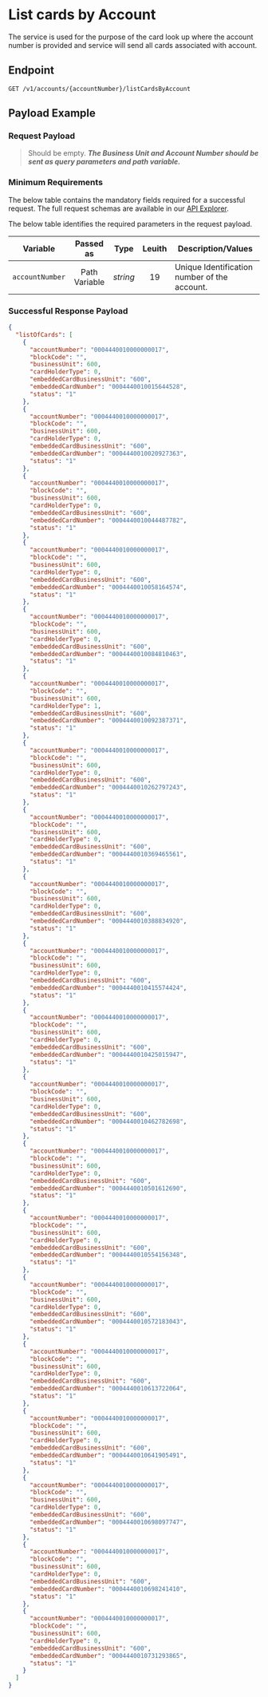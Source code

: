 # List cards by Account

The service is used for the purpose of the card look up where the account number is provided and service will send all cards associated with account.

## Endpoint

`GET /v1/accounts/{accountNumber}/listCardsByAccount`

## Payload Example

### Request Payload

> Should be empty.
***The Business Unit and Account Number should be sent as query parameters and path variable.***

### Minimum Requirements

The below table contains the mandatory fields required for a successful request. The full request schemas are available in our [API Explorer](../api/?type=get&path=/v1/accounts/{accountNumber}/listCardsByAccount).

The below table identifies the required parameters in the request payload.

| Variable | Passed as | Type | Leuith | Description/Values |
| -------- | :-------: | :--: | :------------: | ------------------ |
| `accountNumber` | Path Variable | *string* | 19 | Unique Identification number of the account.|

### Successful Response Payload

```json
{
  "listOfCards": [
    {
      "accountNumber": "0004440010000000017",
      "blockCode": "",
      "businessUnit": 600,
      "cardHolderType": 0,
      "embeddedCardBusinessUnit": "600",
      "embeddedCardNumber": "0004440010015644528",
      "status": "1"
    },
    {
      "accountNumber": "0004440010000000017",
      "blockCode": "",
      "businessUnit": 600,
      "cardHolderType": 0,
      "embeddedCardBusinessUnit": "600",
      "embeddedCardNumber": "0004440010020927363",
      "status": "1"
    },
    {
      "accountNumber": "0004440010000000017",
      "blockCode": "",
      "businessUnit": 600,
      "cardHolderType": 0,
      "embeddedCardBusinessUnit": "600",
      "embeddedCardNumber": "0004440010044487782",
      "status": "1"
    },
    {
      "accountNumber": "0004440010000000017",
      "blockCode": "",
      "businessUnit": 600,
      "cardHolderType": 0,
      "embeddedCardBusinessUnit": "600",
      "embeddedCardNumber": "0004440010058164574",
      "status": "1"
    },
    {
      "accountNumber": "0004440010000000017",
      "blockCode": "",
      "businessUnit": 600,
      "cardHolderType": 0,
      "embeddedCardBusinessUnit": "600",
      "embeddedCardNumber": "0004440010084810463",
      "status": "1"
    },
    {
      "accountNumber": "0004440010000000017",
      "blockCode": "",
      "businessUnit": 600,
      "cardHolderType": 1,
      "embeddedCardBusinessUnit": "600",
      "embeddedCardNumber": "0004440010092387371",
      "status": "1"
    },
    {
      "accountNumber": "0004440010000000017",
      "blockCode": "",
      "businessUnit": 600,
      "cardHolderType": 0,
      "embeddedCardBusinessUnit": "600",
      "embeddedCardNumber": "0004440010262797243",
      "status": "1"
    },
    {
      "accountNumber": "0004440010000000017",
      "blockCode": "",
      "businessUnit": 600,
      "cardHolderType": 0,
      "embeddedCardBusinessUnit": "600",
      "embeddedCardNumber": "0004440010369465561",
      "status": "1"
    },
    {
      "accountNumber": "0004440010000000017",
      "blockCode": "",
      "businessUnit": 600,
      "cardHolderType": 0,
      "embeddedCardBusinessUnit": "600",
      "embeddedCardNumber": "0004440010388834920",
      "status": "1"
    },
    {
      "accountNumber": "0004440010000000017",
      "blockCode": "",
      "businessUnit": 600,
      "cardHolderType": 0,
      "embeddedCardBusinessUnit": "600",
      "embeddedCardNumber": "0004440010415574424",
      "status": "1"
    },
    {
      "accountNumber": "0004440010000000017",
      "blockCode": "",
      "businessUnit": 600,
      "cardHolderType": 0,
      "embeddedCardBusinessUnit": "600",
      "embeddedCardNumber": "0004440010425015947",
      "status": "1"
    },
    {
      "accountNumber": "0004440010000000017",
      "blockCode": "",
      "businessUnit": 600,
      "cardHolderType": 0,
      "embeddedCardBusinessUnit": "600",
      "embeddedCardNumber": "0004440010462782698",
      "status": "1"
    },
    {
      "accountNumber": "0004440010000000017",
      "blockCode": "",
      "businessUnit": 600,
      "cardHolderType": 0,
      "embeddedCardBusinessUnit": "600",
      "embeddedCardNumber": "0004440010501612690",
      "status": "1"
    },
    {
      "accountNumber": "0004440010000000017",
      "blockCode": "",
      "businessUnit": 600,
      "cardHolderType": 0,
      "embeddedCardBusinessUnit": "600",
      "embeddedCardNumber": "0004440010554156348",
      "status": "1"
    },
    {
      "accountNumber": "0004440010000000017",
      "blockCode": "",
      "businessUnit": 600,
      "cardHolderType": 0,
      "embeddedCardBusinessUnit": "600",
      "embeddedCardNumber": "0004440010572183043",
      "status": "1"
    },
    {
      "accountNumber": "0004440010000000017",
      "blockCode": "",
      "businessUnit": 600,
      "cardHolderType": 0,
      "embeddedCardBusinessUnit": "600",
      "embeddedCardNumber": "0004440010613722064",
      "status": "1"
    },
    {
      "accountNumber": "0004440010000000017",
      "blockCode": "",
      "businessUnit": 600,
      "cardHolderType": 0,
      "embeddedCardBusinessUnit": "600",
      "embeddedCardNumber": "0004440010641905491",
      "status": "1"
    },
    {
      "accountNumber": "0004440010000000017",
      "blockCode": "",
      "businessUnit": 600,
      "cardHolderType": 0,
      "embeddedCardBusinessUnit": "600",
      "embeddedCardNumber": "0004440010698097747",
      "status": "1"
    },
    {
      "accountNumber": "0004440010000000017",
      "blockCode": "",
      "businessUnit": 600,
      "cardHolderType": 0,
      "embeddedCardBusinessUnit": "600",
      "embeddedCardNumber": "0004440010698241410",
      "status": "1"
    },
    {
      "accountNumber": "0004440010000000017",
      "blockCode": "",
      "businessUnit": 600,
      "cardHolderType": 0,
      "embeddedCardBusinessUnit": "600",
      "embeddedCardNumber": "0004440010731293865",
      "status": "1"
    }
  ]
}
```


